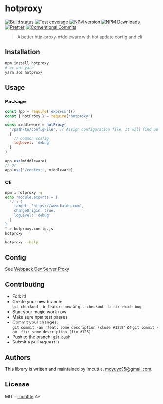 # hotproxy

[![Build status](https://img.shields.io/travis/imcuttle/hotproxy/master.svg?style=flat-square)](https://travis-ci.org/imcuttle/hotproxy)
[![Test coverage](https://img.shields.io/codecov/c/github/imcuttle/hotproxy.svg?style=flat-square)](https://codecov.io/github/imcuttle/hotproxy?branch=master)
[![NPM version](https://img.shields.io/npm/v/hotproxy.svg?style=flat-square)](https://www.npmjs.com/package/hotproxy)
[![NPM Downloads](https://img.shields.io/npm/dm/hotproxy.svg?style=flat-square&maxAge=43200)](https://www.npmjs.com/package/hotproxy)
[![Prettier](https://img.shields.io/badge/code_style-prettier-ff69b4.svg?style=flat-square)](https://prettier.io/)
[![Conventional Commits](https://img.shields.io/badge/Conventional%20Commits-1.0.0-yellow.svg?style=flat-square)](https://conventionalcommits.org)

> A better http-proxy-middleware with hot update config and cli

## Installation

```bash
npm install hotproxy
# or use yarn
yarn add hotproxy
```

## Usage

### Package

```javascript
const app = require('express')()
const { hotProxy } = require('hotproxy')

const middleware = hotProxy(
  '/path/to/configFile', // Assign configuration file, It will find up the closest file named `hotproxy.config.js` when not setting.
  {
    // common config
    logLevel: 'debug'
  }
)

app.use(middleware)
// Or
app.use('/context', middleware)
```

### Cli

```bash
npm i hotproxy -g
echo "module.exports = {
  '/': {
    target: 'https://www.baidu.com',
    changeOrigin: true,
    logLevel: 'debug'
  }
}
" > hotproxy.config.js
hotproxy

hotproxy --help
```

## Config

See [Webpack Dev Server Proxy](https://webpack.js.org/configuration/dev-server/#devserverproxy)

## Contributing

- Fork it!
- Create your new branch:  
  `git checkout -b feature-new` or `git checkout -b fix-which-bug`
- Start your magic work now
- Make sure npm test passes
- Commit your changes:  
  `git commit -am 'feat: some description (close #123)'` or `git commit -am 'fix: some description (fix #123)'`
- Push to the branch: `git push`
- Submit a pull request :)

## Authors

This library is written and maintained by imcuttle, <a href="mailto:moyuyc95@gmail.com">moyuyc95@gmail.com</a>.

## License

MIT - [imcuttle](https://github.com/imcuttle) 🐟
